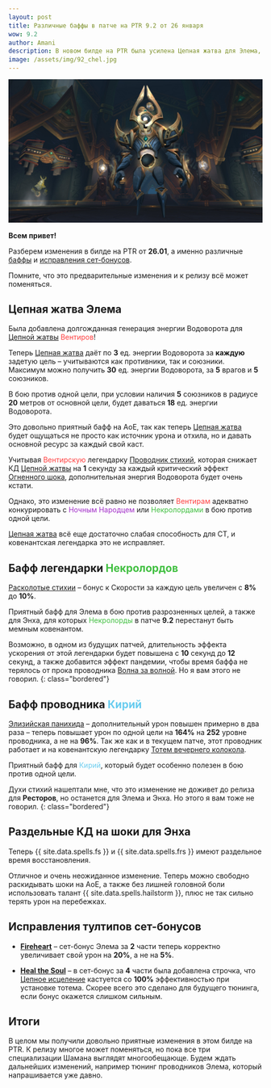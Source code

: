 ```yaml
---    
layout: post
title: Различные баффы в патче на PTR 9.2 от 26 января
wow: 9.2
author: Amani
description: В новом билде на PTR была усилена Цепная жатва для Элема, Кирийский проводник и легендарка Некролордов. А у Энхов теперь раздельные КД на Огненный и Ледяной шоки!
image: /assets/img/92_chel.jpg
---
```


<p align="center">
<img src="/assets/img/92_chel.jpg" > 
</p>

**Всем привет!**

Разберем изменения в билде на PTR от **26.01**, а именно различные [баффы](https://ptr.wowhead.com/news/patch-9-2-ptr-build-42069-class-and-spell-changes-kyrian-and-venthyr-shaman-325735) и [исправления сет-бонусов](https://ptr.wowhead.com/news/patch-9-2-ptr-build-42069-tier-set-changes-fire-mage-holy-priest-325736).

Помните, что это предварительные изменения и к релизу всё может поменяться. 

<!--more-->

## Цепная жатва Элема

Была добавлена долгожданная генерация энергии Водоворота для [Цепной жатвы](https://ru.wowhead.com/spell=320674) <span style="color:#ff4040;font-size:1em;">Вентиров</span>!

Теперь [Цепная жатва](https://ru.wowhead.com/spell=320674) даёт по **3** ед. энергии Водоворота за **каждую** задетую цель – учитываются как противники, так и союзники. Максимум можно получить **30** ед. энергии Водоворота, за **5** врагов и **5** союзников.

В бою против одной цели, при условии наличия **5** союзников в радиусе **20** метров от основной цели, будет даваться **18** ед. энергии Водоворота.

Это довольно приятный бафф на АоЕ, так как теперь [Цепная жатва](https://ru.wowhead.com/spell=320674) будет ощущаться не просто как источник урона и отхила, но и давать основной ресурс за каждый свой каст.

Учитывая <span style="color:#ff4040;font-size:1em;">Вентирскую</span> легендарку [Проводник стихий](https://ptr.wowhead.com/spell=356250), которая снижает КД [Цепной жатвы](https://ru.wowhead.com/spell=320674) на **1** секунду за каждый критический эффект [Огненного шока](https://ru.wowhead.com/spell=188389), дополнительная энергия Водоворота будет очень кстати.

Однако, это изменение всё равно не позволяет <span style="color:#ff4040;font-size:1em;">Вентирам</span> адекватно конкурировать с <span style="color:#a330c9;font-size:1em;">Ночным Народцем</span> или <span style="color:#40bf40;font-size:1em;">Некролордами</span> в бою против одной цели.

[Цепная жатва](https://ru.wowhead.com/spell=320674) всё еще достаточно слабая способность для СТ, и ковенантская легендарка это не исправляет.

## Бафф легендарки <span style="color:#40bf40;font-size:1em;">Некролордов</span>

[Расколотые стихии](https://ptr.wowhead.com/spell=354647) – бонус к Скорости за каждую цель увеличен с **8%** до **10%**.

Приятный бафф для Элема в бою против разрозненных целей, а также для Энха, для которых <span style="color:#40bf40;font-size:1em;">Некролорды</span> в патче **9.2** перестанут быть мемным ковенантом.

Возможно, в одном из будущих патчей, длительность эффекта ускорения от этой легендарки будет повышена с **10** секунд до **12** секунд, а также добавится эффект пандемии, чтобы время баффа не терялось от прока проводника [Волна за волной](https://ru.wowhead.com/spell=339186?ilvl=252). Но я вам этого не говорил.
{: class="bordered"}

## Бафф проводника <span style="color:#68ccef;font-size:1em;">Кирий</span>

[Элизийская панихида](https://ru.wowhead.com/spell=339182?ilvl=252) – дополнительный урон повышен примерно в два раза – теперь повышает урон по одной цели на **164%** на **252** уровне проводника, а не на **96%**. Так же как и в текущем патче, этот проводник работает и на ковенантскую легендарку [Тотем вечернего колокола](https://ru.wowhead.com/spell=324386).

Приятный бафф для <span style="color:#68ccef;font-size:1em;">Кирий</span>, который будет особенно полезен в бою против одной цели. 

Духи стихий нашептали мне, что это изменение не доживет до релиза для **Ресторов**, но останется для Элема и Энха. Но этого я вам тоже не говорил.
{: class="bordered"}

## Раздельные КД на шоки для Энха

Теперь {{ site.data.spells.fs }} и {{ site.data.spells.frs }} имеют раздельное время восстановления.

Отличное и очень неожиданное изменение. Теперь можно свободно раскидывать шоки на АоЕ, а также без лишней головной боли использовать талант {{ site.data.spells.hailstorm }}, плюс не так сильно терять урон на перебежках.

## Исправления тултипов сет-бонусов

* [**Fireheart**](https://ptr.wowhead.com/spell=364472) – сет-бонус Элема за **2** части теперь корректно увеличивает свой урон на **20%**, а не на **5%**.

* [**Heal the Soul**](https://ptr.wowhead.com/spell=363672) – в сет-бонус за **4** части была добавлена строчка, что [Цепное исцеление](https://ru.wowhead.com/spell=1064) кастуется со **100%** эффективностью при установке тотема. Скорее всего это сделано для будущего тюнинга, если бонус окажется слишком сильным.

## Итоги

В целом мы получили довольно приятные изменения в этом билде на PTR. К релизу многое может поменяться, но пока все три специализации Шамана выглядят многообещающе. Будем ждать дальнейших изменений, например тюнинг проводников Элема, который напрашивается уже давно.
